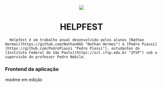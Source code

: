 <div align="center">
  <img src="https://github.com/NathanHGS/helpfest-frontend/blob/main/public/favicon.ico" />
  
  <h1 size="50">HELPFEST</h1>
</div>
  
      Helpfest é um trabalho anual desenvolvido pelos alunos [Nathan Hermes](https://github.com/NathanHGS "Nathan Hermes") & [Pedro Piassi](https://github.com/PedroPiassi "Pedro Piassi"), estudantes do [Instituto Federal de São Paulo](https://scl.ifsp.edu.br "IFSP") sob a supervisão do professor Pedro Nobile.

### Frontend da aplicação

readme em edição
